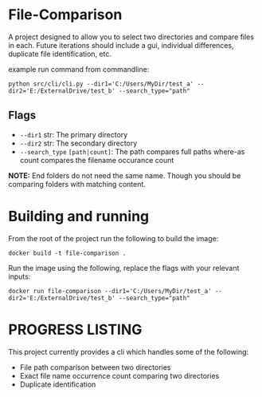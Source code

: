 # File-Comparison
A project designed to allow you to select two directories and compare files in each. 
Future iterations should include a gui, individual differences, duplicate file identification, etc.

example run command from commandline:

    python src/cli/cli.py --dir1='C:/Users/MyDir/test_a' --dir2='E:/ExternalDrive/test_b' --search_type="path"

## Flags

- `--dir1` str: The primary directory
- `--dir2` str: The secondary directory
- `--search_type` `[path|count]`: The path compares full paths where-as count compares the filename occurance count

**NOTE:** End folders do not need the same name. Though you should be comparing folders with matching content.

# Building and running

From the root of the project run the following to build the image:

    docker build -t file-comparison .

Run the image using the following, replace the flags with your relevant inputs:

    docker run file-comparison --dir1='C:/Users/MyDir/test_a' --dir2='E:/ExternalDrive/test_b' --search_type="path"

# PROGRESS LISTING

This project currently provides a cli which handles some of the following:

- File path comparison between two directories
- Exact file name occurrence count comparing two directories
- Duplicate identification
